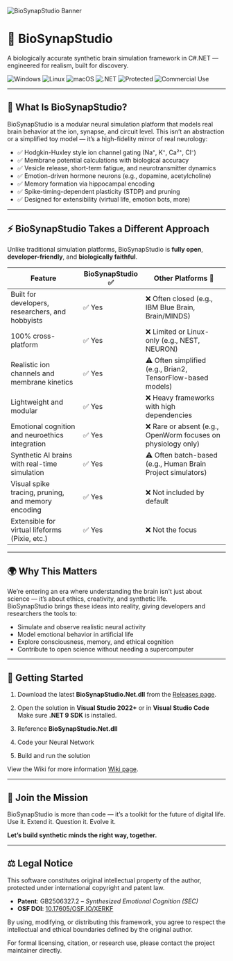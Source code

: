![BioSynapStudio Banner](https://github.com/user-attachments/assets/f9bf6da7-dcc8-45a8-9605-0eafdcd64ddf)

# 🧠 BioSynapStudio

A biologically accurate synthetic brain simulation framework in C#.NET — engineered for realism, built for discovery.

![Windows](https://img.shields.io/badge/platform-Windows-blue)
![Linux](https://img.shields.io/badge/platform-Linux-blue)
![macOS](https://img.shields.io/badge/platform-macOS-blue)
![.NET](https://img.shields.io/badge/.NET-9.0-blueviolet)
![Protected](https://img.shields.io/badge/license-Custom--Restricted-red)
![Commercial Use](https://img.shields.io/badge/commercial%20use-requires%20permission-orange)

---

## 🌟 What Is BioSynapStudio?

BioSynapStudio is a modular neural simulation platform that models real brain behavior at the ion, synapse, and circuit level. This isn’t an abstraction or a simplified toy model — it’s a high-fidelity mirror of real neurology:

- ✅ Hodgkin-Huxley style ion channel gating (Na⁺, K⁺, Ca²⁺, Cl⁻)
- ✅ Membrane potential calculations with biological accuracy
- ✅ Vesicle release, short-term fatigue, and neurotransmitter dynamics
- ✅ Emotion-driven hormone neurons (e.g., dopamine, acetylcholine)
- ✅ Memory formation via hippocampal encoding
- ✅ Spike-timing-dependent plasticity (STDP) and pruning
- ✅ Designed for extensibility (virtual life, emotion bots, more)

---

## ⚡ BioSynapStudio Takes a Different Approach

Unlike traditional simulation platforms, BioSynapStudio is **fully open**, **developer-friendly**, and **biologically faithful**.

| Feature                                                 | BioSynapStudio ✅ | Other Platforms 🧬                                              |
|---------------------------------------------------------|------------------|-----------------------------------------------------------------|
| Built for developers, researchers, and hobbyists        | ✅ Yes            | ❌ Often closed (e.g., IBM Blue Brain, Brain/MINDS)             |
| 100% cross-platform                                     | ✅ Yes            | ❌ Limited or Linux-only (e.g., NEST, NEURON)                   |
| Realistic ion channels and membrane kinetics            | ✅ Yes            | ⚠️ Often simplified (e.g., Brian2, TensorFlow-based models)     |
| Lightweight and modular                                 | ✅ Yes            | ❌ Heavy frameworks with high dependencies                      |
| Emotional cognition and neuroethics integration         | ✅ Yes            | ❌ Rare or absent (e.g., OpenWorm focuses on physiology only)   |
| Synthetic AI brains with real-time simulation           | ✅ Yes            | ⚠️ Often batch-based (e.g., Human Brain Project simulators)     |
| Visual spike tracing, pruning, and memory encoding      | ✅ Yes            | ❌ Not included by default                                      |
| Extensible for virtual lifeforms (Pixie, etc.)          | ✅ Yes            | ❌ Not the focus                                                |

---

## 🌍 Why This Matters

We’re entering an era where understanding the brain isn't just about science — it’s about ethics, creativity, and synthetic life.  
BioSynapStudio brings these ideas into reality, giving developers and researchers the tools to:

- Simulate and observe realistic neural activity  
- Model emotional behavior in artificial life  
- Explore consciousness, memory, and ethical cognition  
- Contribute to open science without needing a supercomputer

---

## 🚀 Getting Started

1. Download the latest **BioSynapStudio.Net.dll** from the [Releases page](https://github.com/Overdrive77/BioSynapStudio-Public/releases).

2. Open the solution in **Visual Studio 2022+** or in **Visual Studio Code** 
   Make sure **.NET 9 SDK** is installed.

3. Reference **BioSynapStudio.Net.dll**

4. Code your Neural Network 

5. Build and run the solution

View the Wiki for more information [Wiki page](https://github.com/Overdrive77/BioSynapStudio-Public/wiki).

---

## 🤝 Join the Mission

BioSynapStudio is more than code — it’s a toolkit for the future of digital life.  
Use it. Extend it. Question it. Evolve it.

**Let’s build synthetic minds the right way, together.**

---

## ⚖️ Legal Notice

This software constitutes original intellectual property of the author, protected under international copyright and patent law.

- **Patent**: GB2506327.2 – *Synthesized Emotional Cognition (SEC)*
- **OSF DOI**: [10.17605/OSF.IO/XERKF](https://doi.org/10.17605/OSF.IO/XERKF)

By using, modifying, or distributing this framework, you agree to respect the intellectual and ethical boundaries defined by the original author.

For formal licensing, citation, or research use, please contact the project maintainer directly.


